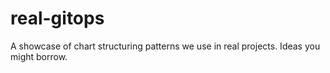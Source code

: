 # real-gitops
A showcase of chart structuring patterns we use in real projects. Ideas you might borrow.
